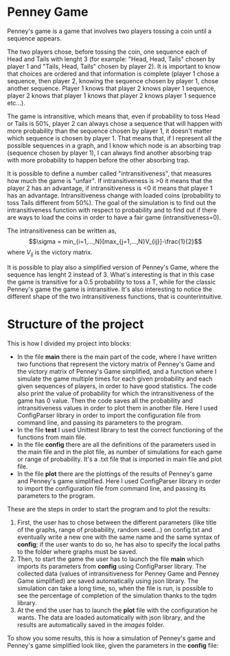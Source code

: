 # Penney Game
Penney's game is a game that involves two players tossing a coin until a sequence appears.  

The two players chose, before tossing the coin, one sequence each of Head and Tails  with lenght 3 (for example: "Head, Head, Tails" chosen by player 1 and "Tails, Head, Tails" chosen by player 2). It is important to know that choices are ordered and that information is complete (player 1 chose a sequence, then player 2, knowing the sequence chosen by player 1, chose another sequence. Player 1 knows that player 2 knows player 1 sequence, player 2 knows that player 1 knows that player 2 knows player 1 sequence etc...).  

The game is intransitive, which means that, even if probability to toss Head or Tails is 50%, player 2 can always chose a sequence that will happen with more probability than the sequence chosen by player 1, it doesn't matter which sequence is chosen by player 1. That means that, if I represent all the possible sequences in a graph, and I know which node is an absorbing trap (sequence chosen by player 1), I can always find another absorbing trap with more probability to happen before the other absorbing trap.  

It is possible to define a number called "intransitiveness", that measures how much the game is "unfair". If intransitiveness is >0 it means that the player 2 has an advantage, if intransitiveness is <0 it means that player 1 has an advantage. Intransitiveness change with loaded coins (probability to toss Tails different from 50%). The goal of the simulation is to find out the intransitiveness function with respect to probability and to find out if there are ways to load the coins in order to have a fair game (intransitiveness=0).  

The intransitiveness can be written as,
$$\sigma = min_{i=1,...,N}[max_{j=1,...,N}V_{ij}]-\frac{1}{2}$$
where $V_{ij}$ is the victory matrix.  

It is possible to play also a simplified version of Penney's Game, where the sequence has lenght 2 instead of 3. What's interesting is that in this case the game is transitive for a 0.5 probability to toss a T, while for the classic Penney's game the game is intransitive. 
It's also interesting to notice the different shape of the two intransitiveness functions, that is counterintuitive.  

# Structure of the project
This is how I divided my project into blocks:  
- In the file **main** there is the main part of the code, where I have written two functions that represent the victory matrix of Penney's Game and the victory matrix of Penney's Game simplified, and a function where I simulate the game multiple times for each given probability and each given sequences of players, in order to have good statistics. The code also print the value of probability for which the intransitiveness of the game has 0 value. Then the code saves all the probability and intransitiveness values in order to plot them in another file. Here I used ConfigParser library in order to import the configuration file from command line, and passing its parameters to the program.
- In the file **test** I used Unittest library to test the correct functioning of the functions from main file.
- In the file **config** there are all the definitions of the parameters used in the main file and in the plot file, as number of simulations for each game or range of probability. It's a .txt file that is imported in main file and plot file.
- In the file **plot** there are the plottings of the results of Penney's game and Penney's game simplified. Here I used ConfigParser library in order to import the configuration file from command line, and passing its parameters to the program.  

These are the steps in order to start the program and to plot the results:  

1. First, the user has to chose between the different parameters (like title of the graphs, range of probability, random seed...) on config.txt and eventually write a new one with the same name and the same syntax of **config**; if the user wants to do so, he has also to specify the local paths to the folder where graphs must be saved.
2. Then, to start the game the user has to launch the file **main** which imports its parameters from **config** using ConfigParser library. The collected data (values of intransitiveness for Penney Game and Penney Game simplified) are saved automatically using json library. The simulation can take a long time, so, when the file is run, is possible to see the percentage of completion of the simulation thanks to the tqdm library.
3. At the end the user has to launch the **plot** file with the configuration he wants. The data are loaded automatically with json library, and the results are automatically saved in the *images* folder.  

To show you some results, this is how a simulation of Penney's game and Penney's game simplified look like, given the parameters in the **config** file:  



